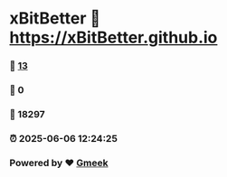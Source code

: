 # xBitBetter :link: https://xBitBetter.github.io 
### :page_facing_up: [13](https://xBitBetter.github.io/tag.html) 
### :speech_balloon: 0 
### :hibiscus: 18297 
### :alarm_clock: 2025-06-06 12:24:25 
### Powered by :heart: [Gmeek](https://github.com/Meekdai/Gmeek)
